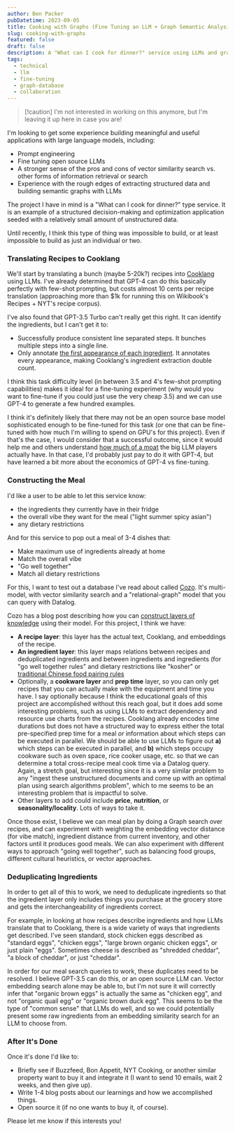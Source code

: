 ```yaml
---
author: Ben Packer
pubDatetime: 2023-09-05
title: Cooking with Graphs (Fine Tuning an LLM + Graph Semantic Analysis)
slug: cooking-with-graphs
featured: false
draft: false
description: A "What can I cook for dinner?" service using LLMs and graph databases
tags:
  - technical
  - llm
  - fine-tuning
  - graph-database
  - collaboration
---
```


> [!caution] I'm not interested in working on this anymore, but I'm leaving it up here in case you are!

I'm looking to get some experience building meaningful and useful applications with large language models, including:
- Prompt engineering
- Fine tuning open source LLMs
- A stronger sense of the pros and cons of vector similarity search vs. other forms of information retrieval or search
- Experience with the rough edges of extracting structured data and building semantic graphs with LLMs

The project I have in mind is a "What can I cook for dinner?" type service. It is an example of a structured decision-making and optimization application seeded with a relatively small amount of unstructured data.

Until recently, I think this type of thing was impossible to build, or at least impossible to build as just an individual or two.

### Translating Recipes to Cooklang

We'll start by translating a bunch (maybe 5-20k?) recipes into [Cooklang](https://cooklang.org/) using LLMs. I've already determined that GPT-4 can do this basically perfectly with few-shot prompting, but costs almost 10 cents per recipe translation (approaching more than $1k for running this on Wikibook's Recipes + NYT's recipe corpus). 

I've also found that GPT-3.5 Turbo can't really get this right. It can identify the ingredients, but I can't get it to:
- Successfully produce consistent line separated steps. It bunches multiple steps into a single line.
- Only annotate [the first appearance of each ingredient](https://cooklang.org/docs/best-practices/). It annotates every appearance, making Cooklang's ingredient extraction double count.

I think this task difficulty level (in between 3.5 and 4's few-shot prompting capabilities) makes it ideal for a fine-tuning experiment (why would you want to fine-tune if you could just use the very cheap 3.5) and we can use GPT-4 to generate a few hundred examples.

I think it's definitely likely that there may not be an open source base model sophisticated enough to be fine-tuned for this task (or one that can be fine-tuned with how much I'm willing to spend on GPU's for this project). Even if that's the case, I would consider that a successful outcome, since it would help me and others understand [how much of a moat](https://www.semianalysis.com/p/google-we-have-no-moat-and-neither) the big LLM players actually have. In that case, I'd probably just pay to do it with GPT-4, but have learned a bit more about the economics of GPT-4 vs fine-tuning.

### Constructing the Meal

I'd like a user to be able to let this service know:
- the ingredients they currently have in their fridge
- the overall vibe they want for the meal ("light summer spicy asian")
- any dietary restrictions

And for this service to pop out a meal of 3-4 dishes that:
- Make maximum use of ingredients already at home
- Match the overall vibe
- "Go well together"
- Match all dietary restrictions

For this, I want to test out a database I've read about called [Cozo](https://github.com/cozodb/cozo). It's multi-model, with vector similarity search and a "relational-graph" model that you can query with Datalog.

Cozo has a blog post describing how you can [construct layers of knowledge](https://docs.cozodb.org/en/latest/releases/v0.6.html) using their model. For this project, I think we have:
- **A recipe layer**: this layer has the actual text, Cooklang, and embeddings of the recipe.
- **An ingredient layer**: this layer maps relations between recipes and deduplicated ingredients and between ingredients and ingredients (for "go well together rules" and dietary restrictions like "kosher" or [traditional Chinese food pairing rules](https://www.farwestchina.com/blog/crazy-chinese-health-notice-answers/)
- Optionally, a **cookware layer** and **prep time** layer, so you can only get recipes that you can actually make with the equipment and time you have. I say optionally because I think the educational goals of this project are accomplished without this reach goal, but it does add some interesting problems, such as using LLMs to extract dependency and resource use charts from the recipes. Cooklang already encodes time durations but does not have a structured way to express either the total pre-specified prep time for a meal *or* information about which steps can be executed in parallel. We should be able to use LLMs to figure out **a)** which steps can be executed in parallel, and **b)** which steps occupy cookware such as oven space, rice cooker usage, etc. so that we can determine a total cross-recipe meal cook time via a Datalog query. Again, a stretch goal, but interesting since it is a very similar problem to any "ingest these unstructured documents and come up with an optimal plan using search algorithms problem", which to me seems to be an interesting problem that is impactful to solve.
- Other layers to add could include **price**, **nutrition**, or **seasonality/locality**. Lots of ways to take it.

Once those exist, I believe we can meal plan by doing a Graph search over recipes, and can experiment with weighting the embedding vector distance (for vibe match), ingredient distance from current inventory, and other factors until it produces good meals. We can also experiment with different ways to approach "going well together", such as balancing food groups, different cultural heuristics, or vector approaches.

### Deduplicating Ingredients

In order to get all of this to work, we need to deduplicate ingredients so that the ingredient layer only includes things you purchase at the grocery store and gets the interchangeability of ingredients correct.

For example, in looking at how recipes describe ingredients and how LLMs translate that to Cooklang, there is a wide variety of ways that ingredients get described. I've seen standard, stock chicken eggs described as "standard eggs", "chicken eggs", "large brown organic chicken eggs", or just plain "eggs". Sometimes cheese is described as "shredded cheddar", "a block of cheddar", or just "cheddar".

In order for our meal search queries to work, these duplicates need to be resolved. I believe GPT-3.5 can do this, or an open source LLM can. Vector embedding search alone may be able to, but I'm not sure it will correctly infer that "organic brown eggs" is actually the same as "chicken egg", and not "organic quail egg" or "organic brown duck egg". This seems to be the type of "common sense" that LLMs do well, and so we could potentially present some raw ingredients from an embedding similarity search for an LLM to choose from.

### After It's Done

Once it's done I'd like to:
- Briefly see if Buzzfeed, Bon Appetit, NYT Cooking, or another similar property want to buy it and integrate it (I want to send 10 emails, wait 2 weeks, and then give up).
- Write 1-4 blog posts about our learnings and how we accomplished things.
- Open source it (if no one wants to buy it, of course).

Please let me know if this interests you!